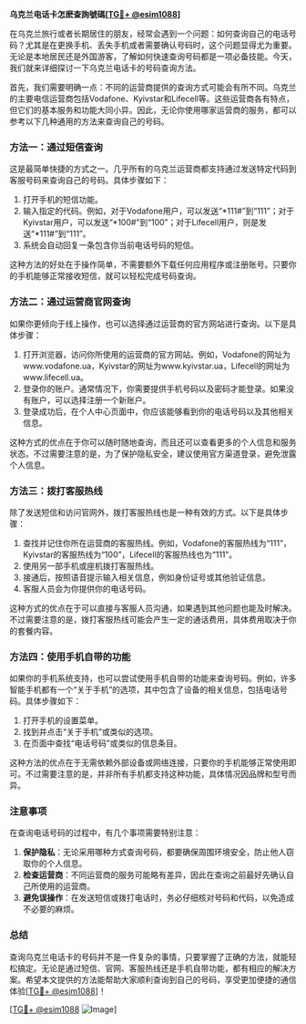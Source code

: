 **乌克兰电话卡怎麽查詢號碼[[TG💪+ @esim1088](https://t.me/s/esim1088)]**

在乌克兰旅行或者长期居住的朋友，经常会遇到一个问题：如何查询自己的电话号码？尤其是在更换手机、丢失手机或者需要确认号码时，这个问题显得尤为重要。无论是本地居民还是外国游客，了解如何快速查询号码都是一项必备技能。今天，我们就来详细探讨一下乌克兰电话卡的号码查询方法。

首先，我们需要明确一点：不同的运营商提供的查询方式可能会有所不同。乌克兰的主要电信运营商包括Vodafone、Kyivstar和Lifecell等。这些运营商各有特点，但它们的基本服务和功能大同小异。因此，无论你使用哪家运营商的服务，都可以参考以下几种通用的方法来查询自己的号码。

### 方法一：通过短信查询

这是最简单快捷的方式之一。几乎所有的乌克兰运营商都支持通过发送特定代码到客服号码来查询自己的号码。具体步骤如下：

1. 打开手机的短信功能。
2. 输入指定的代码。例如，对于Vodafone用户，可以发送“*111#”到“111”；对于Kyivstar用户，可以发送“*100#”到“100”；对于Lifecell用户，则是发送“*111#”到“111”。
3. 系统会自动回复一条包含你当前电话号码的短信。

这种方法的好处在于操作简单，不需要额外下载任何应用程序或注册账号。只要你的手机能够正常接收短信，就可以轻松完成号码查询。

### 方法二：通过运营商官网查询

如果你更倾向于线上操作，也可以选择通过运营商的官方网站进行查询。以下是具体步骤：

1. 打开浏览器，访问你所使用的运营商的官方网站。例如，Vodafone的网址为www.vodafone.ua，Kyivstar的网址为www.kyivstar.ua，Lifecell的网址为www.lifecell.ua。
2. 登录你的账户。通常情况下，你需要提供手机号码以及密码才能登录。如果没有账户，可以选择注册一个新账户。
3. 登录成功后，在个人中心页面中，你应该能够看到你的电话号码以及其他相关信息。

这种方式的优点在于你可以随时随地查询，而且还可以查看更多的个人信息和服务状态。不过需要注意的是，为了保护隐私安全，建议使用官方渠道登录，避免泄露个人信息。

### 方法三：拨打客服热线

除了发送短信和访问官网外，拨打客服热线也是一种有效的方式。以下是具体步骤：

1. 查找并记住你所在运营商的客服热线。例如，Vodafone的客服热线为“111”，Kyivstar的客服热线为“100”，Lifecell的客服热线也为“111”。
2. 使用另一部手机或座机拨打客服热线。
3. 接通后，按照语音提示输入相关信息，例如身份证号或其他验证信息。
4. 客服人员会为你提供你的电话号码。

这种方式的优点在于可以直接与客服人员沟通，如果遇到其他问题也能及时解决。不过需要注意的是，拨打客服热线可能会产生一定的通话费用，具体费用取决于你的套餐内容。

### 方法四：使用手机自带的功能

如果你的手机系统支持，也可以尝试使用手机自带的功能来查询号码。例如，许多智能手机都有一个“关于手机”的选项，其中包含了设备的相关信息，包括电话号码。具体步骤如下：

1. 打开手机的设置菜单。
2. 找到并点击“关于手机”或类似的选项。
3. 在页面中查找“电话号码”或类似的信息条目。

这种方法的优点在于无需依赖外部设备或网络连接，只要你的手机能够正常使用即可。不过需要注意的是，并非所有手机都支持这种功能，具体情况因品牌和型号而异。

### 注意事项

在查询电话号码的过程中，有几个事项需要特别注意：

1. **保护隐私**：无论采用哪种方式查询号码，都要确保周围环境安全，防止他人窃取你的个人信息。
2. **检查运营商**：不同运营商的服务可能略有差异，因此在查询之前最好先确认自己所使用的运营商。
3. **避免误操作**：在发送短信或拨打电话时，务必仔细核对号码和代码，以免造成不必要的麻烦。

### 总结

查询乌克兰电话卡的号码并不是一件复杂的事情，只要掌握了正确的方法，就能轻松搞定。无论是通过短信、官网、客服热线还是手机自带功能，都有相应的解决方案。希望本文提供的方法能帮助大家顺利查询到自己的号码，享受更加便捷的通信体验[[TG💪+ @esim1088](https://t.me/s/esim1088)]！

[[TG💪+ @esim1088](https://t.me/s/esim1088) ![Image](https://i.postimg.cc/4NQfJmqS/Snipaste-2025-05-13-00-14-12.png)]